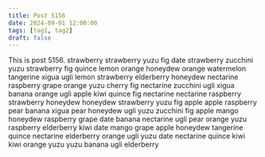 ```yaml
---
title: Post 5156
date: 2024-09-01 12:00:00
tags: [tag1, tag2]
draft: false
---
```

This is post 5156.
strawberry
strawberry
yuzu
fig
date
strawberry
zucchini
yuzu
strawberry
fig
quince
lemon
orange
honeydew
orange
watermelon
tangerine
xigua
ugli
lemon
strawberry
elderberry
honeydew
nectarine
raspberry
grape
orange
yuzu
cherry
fig
nectarine
zucchini
ugli
xigua
banana
orange
ugli
apple
kiwi
quince
fig
nectarine
nectarine
raspberry
strawberry
honeydew
honeydew
strawberry
yuzu
fig
apple
apple
raspberry
pear
banana
xigua
pear
honeydew
ugli
yuzu
zucchini
fig
apple
mango
honeydew
raspberry
grape
date
banana
nectarine
ugli
pear
orange
yuzu
raspberry
elderberry
kiwi
date
mango
grape
apple
honeydew
tangerine
quince
nectarine
elderberry
orange
ugli
yuzu
date
nectarine
quince
kiwi
kiwi
orange
yuzu
yuzu
banana
ugli
elderberry
